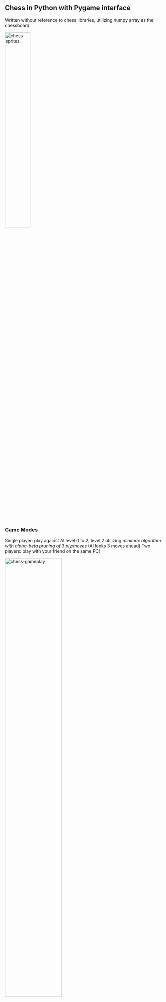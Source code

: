 ## Chess in Python with Pygame interface
Written without reference to chess libraries, utilizing numpy array as the chessboard

<img src="https://github.com/bryanlzl/chess-without-chess-libraries/assets/58539426/9fd7327d-8163-4d6b-a2ea-84772957f270" alt="chess sprites" width="40%">

### Game Modes
Single player: play against AI level 0 to 2, level 2 utilizing *minimax algorithm with alpha-beta pruning of 3 ply/moves* (AI looks 3 moves ahead)
Two players: play with your friend on the same PC!

<img src="https://github.com/bryanlzl/chess-without-chess-libraries/assets/58539426/07fd4be8-f4de-472c-a034-df000590d140" alt="chess-gameplay" width="60%">


### FEATURES:
- AI opponent (up to 4-ply minimax algorithm with alpha-beta pruning)
- Able to perform special moves such as castling, pawn en-passant captures
- Move pathing markers on any select piece, (no move markers appear = illegal move)
- Move history (in proper chess notation) displayed in a scrollable box
- Player's turn indicator (knight piece icon) on player's side if its their turn
- Game status notification (e.g. BOT is thinking, check, checkmate, stalemate)
- Undo moves

### Overview
White is player 1, Black is player 2
pieceid for p1 pawn 01-08, knight 11-12, bishop 13-14, rook 15-16, queen 17, king 18
pieceid for p2 pawn 21-28, knight 31-32, bishop 33-34, rook 35-36, queen 37, king 38
Once the game is concluded, player is brought to main menu after 3 seconds

### How to start:
1) Unzip zip file contents into any folder, run .exe file
or store all .py files and media into a folder, run Chess_main_menu.py

##FUTURE IMPROVEMENTS:
- Cutting down the massive processing time of AI level 2 (~5 mins/move)

Created by: bryanlzl
